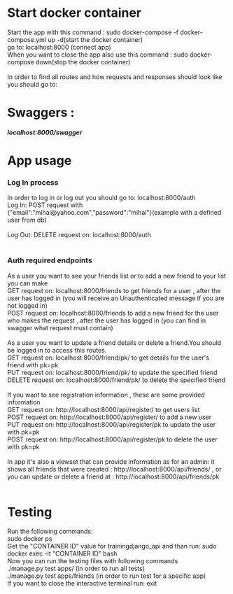 <div>
<h1>Start docker container</h1>
<div>Start the app with this command : sudo docker-compose -f docker-compose.yml up -d(start the docker container)<div>
<div>go to: localhost:8000 (connect app)<div>
<div>When you want to close the app also use this command : sudo docker-compose down(stop the docker container)<div>
<div>

<br>

<div>

<div>
In order to find all routes and how requests and responses should look like you should go to:
<h1>
Swaggers : <h5>localhost:8000/swagger</h5>
</h1>
</div>

<div>
<h1>App usage</h1>
<div>

<div>
<h3>Log In process</h3>
</div>

<div>
In order to log in or log out you should go to: localhost:8000/auth
</div>

<div>
Log In: POST request with {"email":"mihai@yahoo.com","password":"mihai"}(example with a defined user from db)
</div>

<br>

<div>
Log Out: DELETE request on: localhost:8000/auth
</div>

<br>

<div>
<h3>Auth required endpoints</h3>
</div>

<div>
As a user you want to see your friends list or to add a new friend to your list you can make
<div>
 GET request on: localhost:8000/friends to get friends for a user , after the user has logged in (you will receive an Unauthenticated message if you are not logged in)
</div>
<div>
 POST request on: localhost:8000/friends to add a new friend for the user who makes the request , after the user has logged in (you can find in swagger what request must contain)
</div>
</div>

<br>

<div>
As a user you want to update a friend details or delete a friend.You should be logged in to access this routes. 
<div>
GET request on: localhost:8000/friend/pk/ to get details for the user's friend with pk=pk
</div>
<div>
PUT request on: localhost:8000/friend/pk/ to update the specified friend 
</div>
<div>
DELETE request on: localhost:8000/friend/pk/ to delete the specified friend 
</div>
</div>

<br>

<div>
If you want to see registration information , these are some provided information
<div>
GET request on: http://localhost:8000/api/register/ to get users list
</div>
<div>
POST request on: http://localhost:8000/api/register/ to add a new user
</div>
<div>
PUT request on: http://localhost:8000/api/register/pk to update the user with pk=pk
</div>
<div>
POST request on: http://localhost:8000/api/register/pk to delete the user with pk=pk
</div>
</div>

<br>

<div>
In app it's also a viewset that can provide information as for an admin: it shows all friends that were created : http://localhost:8000/api/friends/ , 
or you can update or delete a friend at : http://localhost:8000/api/friends/pk 
</div>

</div>

<br>

<h1>Testing</h1>
<div>
Run the following commands:
<div>sudo docker ps</div>
<div>Get the "CONTAINER ID" value for trainingdjango_api and than run: sudo docker exec -it "CONTAINER ID" bash</div>
<div>Now you can run the testing files with following commands</div>
<div>./manage.py test apps/ (in order to run all tests)</div>
<div>./manage.py test apps/friends (in order to run test for a specific app)</div>
<div>If you want to close the interactive terminal run: exit </div>
</div>
